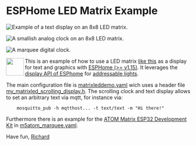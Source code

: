 # ESPHome LED Matrix Example 

![Example of a text display on an 8x8 LED matrix.](text.gif)

![A smallish analog clock on an 8x8 LED matrix.](clock.gif)

![A marquee digital clock.](marqueeclock.gif)

<a href="https://esphome.io/"><img src="https://esphome.io/_images/logo-text.png" align="left" height="48" ></a>

This is an example of how to use a LED matrix [like this](https://www.adafruit.com/product/1487) as a display for text and graphics with [ESPHome (>= v1.15)](https://esphome.io/).
It leverages the [display API of ESPhome](https://esphome.io/components/display/index.html) for [addressable lights](https://esphome.io/components/light/index.html).

The main configuration file is [matrixleddemo.yaml](matrixleddemo.yaml) wich uses a header file [my_matrixled_scrolling_display.h](my_matrixled_scrolling_display.h).
The scrolling clock and text display allows to set an arbitrary text via mqtt, for instance via:
```
	mosquitto_pub -h mqtthost... -t text/text -m "Hi there!"
```

Furthermore there is an example for the [ATOM Matrix ESP32 Development Kit](https://m5stack.com/collections/m5-atom/products/atom-matrix-esp32-development-kit) in [m5atom_marquee.yaml](m5atom_marquee.yaml).


Have fun,
[Richard](https://nauber.dev)

 

